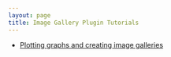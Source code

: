 ```yaml
---
layout: page
title: Image Gallery Plugin Tutorials
---
```


* [Plotting graphs and creating image galleries](plotting-graphs-and-creating-image-galeries.html)
